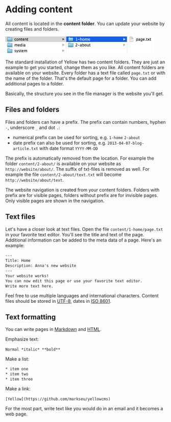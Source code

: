 Adding content
==============

All content is located in the **content folder**. You can update your website by creating files and folders.

![Screenshot](content-screenshot.png?raw=true)

The standard installation of Yellow has two content folders. They are just an example to get you started, change them as you like. All content folders are available on your website. Every folder has a text file called `page.txt` or with the name of the folder. That's the default page for a folder. You can add additional pages to a folder.

Basically, the structure you see in the file manager is the website you'll get.

Files and folders
-----------------
Files and folders can have a prefix. The prefix can contain numbers, hyphen `-`, underscore `_` and dot `.`:

* numerical prefix can be used for sorting, e.g. `1-home` `2-about`
* date prefix can also be used for sorting, e.g. `2013-04-07-blog-article.txt` with date format `YYYY-MM-DD`

The prefix is automatically removed from the location. For example the folder `content/2-about/` is available on your website as `http://website/about/`. The suffix of txt-files is removed as well. For example the file `content/2-about/text.txt` will become `http://website/about/text`. 

The website navigation is created from your content folders. Folders with prefix are for visible pages, folders without prefix are for invisible pages. Only visible pages are shown in the navigation.

Text files
----------
Let's have a closer look at text files. Open the file `content/1-home/page.txt` in your favorite text editor. You'll see the title and text of the page. Additional information can be added to the meta data of a page. Here's an example:

    ---
    Title: Home
    Description: Anna's new website
    ---
    Your website works!
    You can now edit this page or use your favorite text editor.  
    Write more text here.

Feel free to use multiple languages and international characters. Content files should be stored in [UTF-8](http://en.wikipedia.org/wiki/UTF-8), dates in [ISO 8601](http://en.wikipedia.org/wiki/ISO_8601).  

Text formatting
---------------
You can write pages in [Markdown](http://en.wikipedia.org/wiki/Markdown)
and [HTML](http://en.wikipedia.org/wiki/HTML).

Emphasize text:

`Normal *italic* **bold**`

Make a list:

    * item one
    * item two
    * item three

Make a link:

`[Yellow](https://github.com/markseu/yellowcms)`

For the most part, write text like you would do in an email and it becomes a web page.